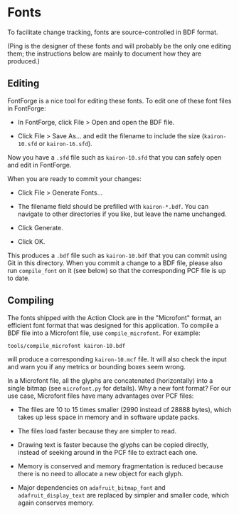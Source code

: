 # Fonts

To facilitate change tracking, fonts are source-controlled in BDF format.

(Ping is the designer of these fonts and will probably be the only one
editing them; the instructions below are mainly to document how they
are produced.)

## Editing

FontForge is a nice tool for editing these fonts.  To edit one of these
font files in FontForge:

  - In FontForge, click File > Open and open the BDF file.

  - Click File > Save As... and edit the filename to include the size
    (`kairon-10.sfd` or `kairon-16.sfd`).

Now you have a `.sfd` file such as `kairon-10.sfd` that you can safely open
and edit in FontForge.

When you are ready to commit your changes:

  - Click File > Generate Fonts...

  - The filename field should be prefilled with `kairon-*.bdf`.  You can
    navigate to other directories if you like, but leave the name unchanged.

  - Click Generate.

  - Click OK.

This produces a `.bdf` file such as `kairon-10.bdf` that you can commit
using Git in this directory.  When you commit a change to a BDF file,
please also run `compile_font` on it (see below) so that the corresponding
PCF file is up to date.

## Compiling

The fonts shipped with the Action Clock are in the "Microfont" format, an
efficient font format that was designed for this application.  To compile
a BDF file into a Microfont file, use `compile_microfont`.  For example:

    tools/compile_microfont kairon-10.bdf

will produce a corresponding `kairon-10.mcf` file.  It will also check the
input and warn you if any metrics or bounding boxes seem wrong.

In a Microfont file, all the glyphs are concatenated (horizontally) into
a single bitmap (see `microfont.py` for details).  Why a new font format?
For our use case, Microfont files have many advantages over PCF files:

  - The files are 10 to 15 times smaller (2990 instead of 28888 bytes),
    which takes up less space in memory and in software update packs.

  - The files load faster because they are simpler to read.

  - Drawing text is faster because the glyphs can be copied directly,
    instead of seeking around in the PCF file to extract each one.

  - Memory is conserved and memory fragmentation is reduced because there is
    no need to allocate a new object for each glyph.

  - Major dependencies on `adafruit_bitmap_font` and `adafruit_display_text`
    are replaced by simpler and smaller code, which again conserves memory.
